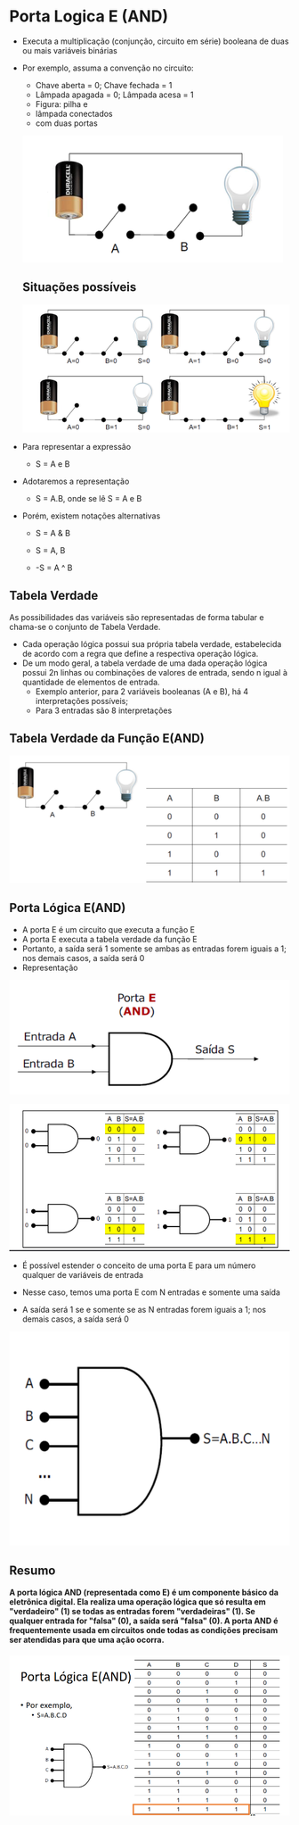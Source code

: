 # Porta Logica E (AND)

- Executa a multiplicação (conjunção, circuito em série) booleana de
  duas ou mais variáveis binárias

- Por exemplo, assuma a convenção no circuito:

    - Chave aberta = 0;  Chave fechada = 1
    - Lâmpada apagada = 0; Lâmpada acesa = 1
    - Figura: pilha e
    -  lâmpada conectados
    -  com duas portas

    ![and](../imgs/porta-And/porta-logica-and.png)

    ## Situações possíveis

    ![image-20240927153002742](../imgs/porta-And/funções-possiveis.png)



- Para representar a expressão
  - S = A e B
  
- Adotaremos a representação
  	- S = A.B, onde se lê S =  A e B

- Porém, existem notações alternativas
  - S = A & B 
  
  - S = A, B 
  
  - -S = A ^ B
  
    

## Tabela Verdade



As possibilidades das variáveis são representadas de forma tabular e
chama-se o conjunto de Tabela Verdade.

- Cada operação lógica possui sua própria tabela verdade, estabelecida
  de acordo com a regra que define a respectiva operação lógica.
- De um modo geral, a tabela verdade de uma dada operação lógica
  possui 2n linhas ou combinações de valores de entrada, sendo n igual
  à quantidade de elementos de entrada.
  - Exemplo anterior, para 2 variáveis booleanas (A e B), há 4 interpretações
    possíveis;
  - Para 3 entradas são 8 interpretações

## Tabela Verdade da Função E(AND)

![tabela-verdade-AND(E)](../imgs/porta-And/tabela-verdade(AND).png)

## Porta Lógica E(AND)

- A porta E é um circuito que executa a função E
-  A porta E executa a tabela verdade da função E
  -  Portanto, a saída será 1 somente se ambas as entradas forem iguais a 1; nos
    demais casos, a saída será 0
-  Representação



![](../imgs/porta-And/porta-logica-andE.png)

![](../imgs/porta-And/porta-logica-and3.png)

- É possível estender o conceito de
  uma porta E para um número
  qualquer de variáveis de entrada

-  Nesse caso, temos uma porta E
  com N entradas e somente uma
  saída

-  A saída será 1 se e somente se as
  N entradas forem iguais a 1; nos
  demais casos, a saída será 0

  ![](../imgs/porta-And/porta-logica-and4.png)

  ## Resumo

  **A porta lógica AND (representada como E) é um componente básico da eletrônica digital. Ela realiza uma operação lógica que só resulta em "verdadeiro" (1) se todas as entradas forem "verdadeiras" (1). Se qualquer entrada for "falsa" (0), a saída será "falsa" (0). A porta AND é frequentemente usada em circuitos onde todas as condições precisam ser atendidas para que uma ação ocorra.**

  

  ###### ![](../imgs/porta-And/porta-logica-and5.png)

